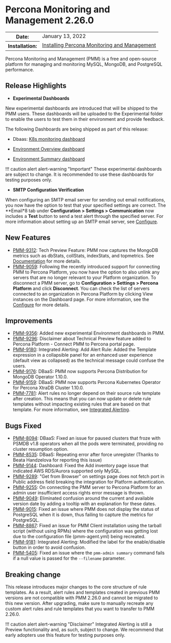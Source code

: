 # Percona Monitoring and Management 2.26.0

<table class="docutils field-list" frame="void" rules="none">
  <colgroup>
    <col class="field-name">
    <col class="field-body">
  </colgroup>
  <tbody valign="top">
    <tr class="field-odd field">
      <th class="field-name">Date:</th>
      <td class="field-body">January 13, 2022</td>
    </tr>
    <tr class="field-even field">
      <th class="field-name">Installation:</th>
      <td class="field-body">
        <a class="reference external" href="https://www.percona.com/software/pmm/quickstart">Installing Percona Monitoring and Management</a></td>
    </tr>
  </tbody>
</table>

Percona Monitoring and Management (PMM) is a free and open-source platform for managing and monitoring MySQL, MongoDB, and PostgreSQL performance.

## Release Highlights

- **Experimental Dashboards**

New experimental dashboards are introduced that will be shipped to the PMM users. These dashboards will be uploaded to the Experimental folder to enable the users to test them in their environment and provide feedback.
 
 The following Dashboards are being shipped as part of this release:

 - Dbaas: [K8s monitoring dashboard](https://www.percona.com/doc/percona-monitoring-and-management/2.x/details/dashboards/dashboard-cluster-summary.html)
 

 - [Environment Overview dashboard](https://www.percona.com/doc/percona-monitoring-and-management/2.x/details/dashboards/dashboard-env-overview.html)
 


 - [Environment Summary dashboard](https://www.percona.com/doc/percona-monitoring-and-management/2.x/details/dashboards/dashboard-environent-summary.html)
 

!!! caution alert alert-warning "Important"
    These experimental dashboards are subject to change. It is recommended to use these dashboards for testing purposes only.   


- **SMTP Configuration Verification**

When configuring an SMTP email server for sending out email notifications, you now have the option to test that your specified settings are correct.
The **Email*8 tab under **Configuration > Settings > Communication** now includes a **Test** button to send a test alert through the specified server.
For more information about setting up an SMTP email server, see [Configure](https://www.percona.com/doc/percona-monitoring-and-management/2.x/how-to/configure.html).


## New Features

* [PMM-9312](https://jira.percona.com/browse/PMM-9312): Tech Preview Feature: PMM now captures the MongoDB metrics such as dbStats, collStats, indexStats, and topmetrics. See [Documentation](https://www.percona.com/doc/percona-monitoring-and-management/2.x/details/commands/pmm-admin.html) for more details.
* [PMM-9059](https://jira.percona.com/browse/PMM-9059): Following the recently introduced support for connecting PMM to Percona Platform, you now have the option to also unlink any servers that are no longer relevant to your Platform organization.
 To disconnect a PMM server, go to **Configuration > Settings > Percona Platform** and click **Disconnect**.
 You can check the list of servers connected to an organization in Percona Platform by clicking View instances on the Dashboard page. For more information, see the [Configure](https://www.percona.com/doc/percona-monitoring-and-management/2.x/how-to/configure.html) for more details.



## Improvements

* [PMM-9356](https://jira.percona.com/browse/PMM-9356): Added new experimental Environment dashboards in PMM.
* [PMM-9296](https://jira.percona.com/browse/PMM-9296): Disclaimer about Technical Preview feature added to Percona Platform - Connect PMM to Percona portal page.
* [PMM-9180](https://jira.percona.com/browse/PMM-9180): Integrated Alerting:  Add Alert Rule: Added the Template expression in a collapsible panel for an enhanced user experience (default view as collapsed) as the technical message could confuse the users.
* [PMM-9176](https://jira.percona.com/browse/PMM-9176): DBaaS: PMM now supports Percona Distribution for MongoDB Operator 1.10.0.
* [PMM-9159](https://jira.percona.com/browse/PMM-9159): DBaaS: PMM now supports Percona Kubernetes Operator for Percona XtraDB Cluster 1.10.0.
* [PMM-7781](https://jira.percona.com/browse/PMM-7781): Alert rules no longer depend on their source rule template after creation. This means that you can now update or delete rule templates without impacting existing rules that are based on that template. For more information, see [Integrated Alerting](../using/alerting.md).


## Bugs Fixed

* [PMM-8094](https://jira.percona.com/browse/PMM-8094): DBaaS: Fixed an issue for paused clusters that froze with PSMDB v1.8 operators when all the pods were terminated, providing no cluster resumption option.
* [PMM-8535](https://jira.percona.com/browse/PMM-8535): DBaaS: Repeating error after force unregister (Thanks to Beata Handzelova for reporting this issue)
* [PMM-9144](https://jira.percona.com/browse/PMM-9144): Dashboard: Fixed the Add inventory page issue that indicated AWS RDS/Aurora supported only MySQL.
* [PMM-9289](https://jira.percona.com/browse/PMM-9289): "Get from Browser" on settings page does not fetch port in Public address field breaking the integration for Platform authentication.
* [PMM-9255](https://jira.percona.com/browse/PMM-9255): On connecting the PMM server to Percona Platform for an admin user insufficient access rights error message is thrown.
* [PMM-9049](https://jira.percona.com/browse/PMM-9049): Eliminated confusion around the current and available version date by adding a tooltip with an explanation for these dates.
* [PMM-9015](https://jira.percona.com/browse/PMM-9015): Fixed an issue where PMM does not display the status of PostgreSQL when it is down, thus failing to capture the metrics for PostgreSQL.
* [PMM-8867](https://jira.percona.com/browse/PMM-8867): Fixed an issue for PMM Client installation using the tarball script (without using RPMs)  where the configuration was getting lost due to the configuration file (pmm-agent.yml) being recreated.
* [PMM-9181](https://jira.percona.com/browse/PMM-9181): Integrated Alerting: Modified the label for the enable/disable button in order to avoid confusion.
* [PMM-5405](https://jira.percona.com/browse/PMM-5405): Fixed an issue where the `pmm-admin summary` command fails if a null value is passed for the `--filename` parameter.


## Breaking change
 
This release introduces major changes to the core structure of rule templates. As a result, alert rules and templates created in previous PMM versions are not compatible with PMM 2.26.0 and cannot be migrated to this new version. After upgrading, make sure to manually recreate any custom alert rules and rule templates that you want to transfer to PMM 2.26.0.
 

!!! caution alert alert-warning "Disclaimer"
    Integrated Alerting is still a Preview functionality and, as such, subject to change. We recommend that early adopters use this feature for testing purposes only.
